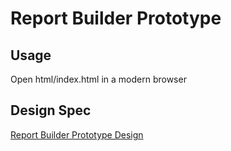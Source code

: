 Report Builder Prototype
========================

Usage
-----

Open html/index.html in a modern browser


Design Spec
-----------

[Report Builder Prototype Design](https://docs.google.com/document/d/18cm2wmajcysXNCFopXf0hKvoadC6hPB_gn6JHWixv0A/edit#)

